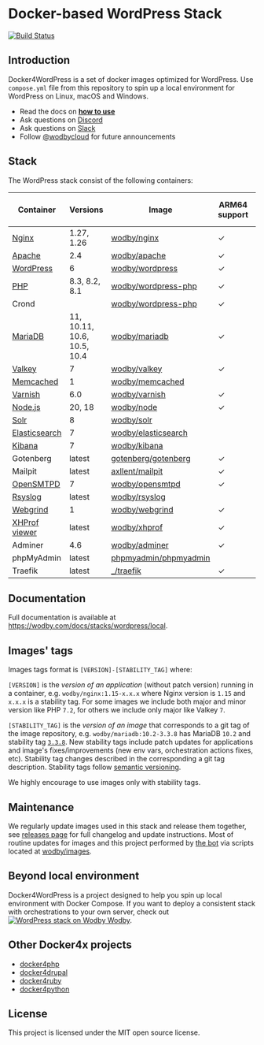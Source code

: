 # Docker-based WordPress Stack

[![Build Status](https://github.com/wodby/docker4wordpress/workflows/Run%20tests/badge.svg)](https://github.com/wodby/docker4wordpress/actions)

## Introduction

Docker4WordPress is a set of docker images optimized for WordPress. Use `compose.yml` file from this repository to spin
up a local environment for WordPress on Linux, macOS and Windows.

* Read the docs on [**how to use**](https://wodby.com/docs/stacks/wordpress/local#usage)
* Ask questions on [Discord](http://discord.wodby.com/)
* Ask questions on [Slack](http://slack.wodby.com/)
* Follow [@wodbycloud](https://twitter.com/wodbycloud) for future announcements

## Stack

The WordPress stack consist of the following containers:

| Container       | Versions                    | Image                   | ARM64 support | Enabled by default |
|-----------------|-----------------------------|-------------------------|---------------|--------------------|
| [Nginx]         | 1.27, 1.26                  | [wodby/nginx]           | ✓             | ✓                  |
| [Apache]        | 2.4                         | [wodby/apache]          | ✓             |                    |
| [WordPress]     | 6                           | [wodby/wordpress]       | ✓             | ✓                  |
| [PHP]           | 8.3, 8.2, 8.1               | [wodby/wordpress-php]   | ✓             |                    |
| Crond           |                             | [wodby/wordpress-php]   | ✓             | ✓                  |
| [MariaDB]       | 11, 10.11, 10.6, 10.5, 10.4 | [wodby/mariadb]         | ✓             | ✓                  |
| [Valkey]        | 7                           | [wodby/valkey]          | ✓             |                    |
| [Memcached]     | 1                           | [wodby/memcached]       |               |                    |
| [Varnish]       | 6.0                         | [wodby/varnish]         | ✓             |                    |
| [Node.js]       | 20, 18                      | [wodby/node]            | ✓             |                    |
| [Solr]          | 8                           | [wodby/solr]            |               |                    |
| [Elasticsearch] | 7                           | [wodby/elasticsearch]   |               |                    |
| [Kibana]        | 7                           | [wodby/kibana]          |               |                    |
| Gotenberg       | latest                      | [gotenberg/gotenberg]   | ✓             |                    |
| Mailpit         | latest                      | [axllent/mailpit]       | ✓             | ✓                  |
| [OpenSMTPD]     | 7                           | [wodby/opensmtpd]       | ✓             |                    |
| [Rsyslog]       | latest                      | [wodby/rsyslog]         |               |                    |
| [Webgrind]      | 1                           | [wodby/webgrind]        | ✓             |                    |
| [XHProf viewer] | latest                      | [wodby/xhprof]          | ✓             |                    |
| Adminer         | 4.6                         | [wodby/adminer]         | ✓             |                    |
| phpMyAdmin      | latest                      | [phpmyadmin/phpmyadmin] |               |                    |
| Traefik         | latest                      | [_/traefik]             | ✓             | ✓                  |

## Documentation

Full documentation is available at https://wodby.com/docs/stacks/wordpress/local.

## Images' tags

Images tags format is `[VERSION]-[STABILITY_TAG]` where:

`[VERSION]` is the _version of an application_ (without patch version) running in a container,
e.g. `wodby/nginx:1.15-x.x.x` where Nginx version is `1.15` and `x.x.x` is a stability tag. For some images we include
both major and minor version like PHP `7.2`, for others we include only major like Valkey `7`.

`[STABILITY_TAG]` is the _version of an image_ that corresponds to a git tag of the image repository,
e.g. `wodby/mariadb:10.2-3.3.8` has MariaDB `10.2` and stability
tag [`3.3.8`](https://github.com/wodby/mariadb/releases/tag/3.3.8). New stability tags include patch updates for
applications and image's fixes/improvements (new env vars, orchestration actions fixes, etc). Stability tag changes
described in the corresponding a git tag description. Stability tags follow [semantic versioning](https://semver.org/).

We highly encourage to use images only with stability tags.

## Maintenance

We regularly update images used in this stack and release them together,
see [releases page](https://github.com/wodby/docker4wordpress/releases) for full changelog and update instructions. Most
of routine updates for images and this project performed by [the bot](https://github.com/wodbot) via scripts located
at [wodby/images](https://github.com/wodby/images).

## Beyond local environment

Docker4WordPress is a project designed to help you spin up local environment with Docker Compose. If you want to deploy
a consistent stack with orchestrations to your own server, check
out [![WordPress stack on Wodby](https://www.google.com/s2/favicons?domain=wodby.com) Wodby](https://wodby.com/stacks/wordpress).

## Other Docker4x projects

* [docker4php](https://github.com/wodby/docker4php)
* [docker4drupal](https://github.com/wodby/docker4drupal)
* [docker4ruby](https://github.com/wodby/docker4ruby)
* [docker4python](https://github.com/wodby/docker4python)

## License

This project is licensed under the MIT open source license.

[Apache]: https://wodby.com/docs/stacks/wordpress/containers#apache

[Elasticsearch]: https://wodby.com/docs/stacks/elasticsearch

[Kibana]: https://wodby.com/docs/stacks/elasticsearch

[MariaDB]: https://wodby.com/docs/stacks/wordpress/containers#mariadb

[Memcached]: https://wodby.com/docs/stacks/wordpress/containers#memcached

[Nginx]: https://wodby.com/docs/stacks/wordpress/containers#nginx

[Node.js]: https://wodby.com/docs/stacks/wordpress/containers#nodejs

[OpenSMTPD]: https://wodby.com/docs/stacks/wordpress/containers#opensmtpd

[PHP]: https://wodby.com/docs/stacks/wordpress/containers#php

[Rsyslog]: https://wodby.com/docs/stacks/wordpress/containers#rsyslog

[Solr]: https://wodby.com/docs/stacks/solr

[Varnish]: https://wodby.com/docs/stacks/wordpress/containers#varnish

[Valkey]: https://wodby.com/docs/stacks/wordpress/containers#valkey

[Webgrind]: https://wodby.com/docs/stacks/wordpress/containers#webgrind

[Wordpress]: https://wodby.com/docs/stacks/wordpress/containers#php

[XHProf viewer]: https://wodby.com/docs/stacks/php/containers#xhprof-viewer

[_/traefik]: https://hub.docker.com/_/traefik

[gotenberg/gotenberg]: https://hub.docker.com/r/gotenberg/gotenberg

[axllent/mailpit]: https://hub.docker.com/r/axllent/mailpit

[phpmyadmin/phpmyadmin]: https://hub.docker.com/r/phpmyadmin/phpmyadmin

[wodby/adminer]: https://github.com/wodby/adminer

[wodby/apache]: https://github.com/wodby/apache

[wodby/elasticsearch]: https://github.com/wodby/elasticsearch

[wodby/kibana]: https://github.com/wodby/kibana

[wodby/mariadb]: https://github.com/wodby/mariadb

[wodby/memcached]: https://github.com/wodby/memcached

[wodby/nginx]: https://github.com/wodby/nginx

[wodby/node]: https://github.com/wodby/node

[wodby/opensmtpd]: https://github.com/wodby/opensmtpd

[wodby/valkey]: https://github.com/wodby/valkey

[wodby/rsyslog]: https://github.com/wodby/rsyslog

[wodby/solr]: https://github.com/wodby/solr

[wodby/varnish]: https://github.com/wodby/varnish

[wodby/webgrind]: https://hub.docker.com/r/wodby/webgrind

[wodby/wordpress-php]: https://github.com/wodby/wordpress-php

[wodby/wordpress]: https://github.com/wodby/wordpress

[wodby/xhprof]: https://github.com/wodby/xhprof
